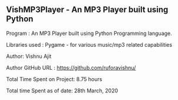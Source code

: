 ## VishMP3Player - An MP3 Player built using Python

Program : An MP3 Player built using Python Programming language.

Libraries used : Pygame - for various music/mp3 related capabilities

Author: Vishnu Ajit

Author GitHub URL : https://github.com/ruforavishnu/

Total Time Spent on Project: 8.75 hours

Total time Spent as of date: 28th March, 2020